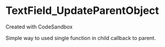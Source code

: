 # TextField_UpdateParentObject
Created with CodeSandbox

Simple way to used single function in child callback to parent.
